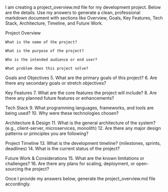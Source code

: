 I am creating a project_overview.md file for my development project. Below are the details. Use my answers to generate a clean, professional markdown document with sections like Overview, Goals, Key Features, Tech Stack, Architecture, Timeline, and Future Work.

Project Overview

    What is the name of the project?

    What is the purpose of the project?

    Who is the intended audience or end user?

    What problem does this project solve?

Goals and Objectives 5. What are the primary goals of this project? 6. Are there any secondary goals or stretch objectives?

Key Features 7. What are the core features the project will include? 8. Are there any planned future features or enhancements?

Tech Stack 9. What programming languages, frameworks, and tools are being used? 10. Why were these technologies chosen?

Architecture & Design 11. What is the general architecture of the system? (e.g., client-server, microservices, monolith) 12. Are there any major design patterns or principles you are following?

Project Timeline 13. What is the development timeline? (milestones, sprints, deadlines) 14. What is the current status of the project?

Future Work & Considerations 15. What are the known limitations or challenges? 16. Are there any plans for scaling, deployment, or open-sourcing the project?

Once I provide my answers below, generate the project_overview.md file accordingly.
